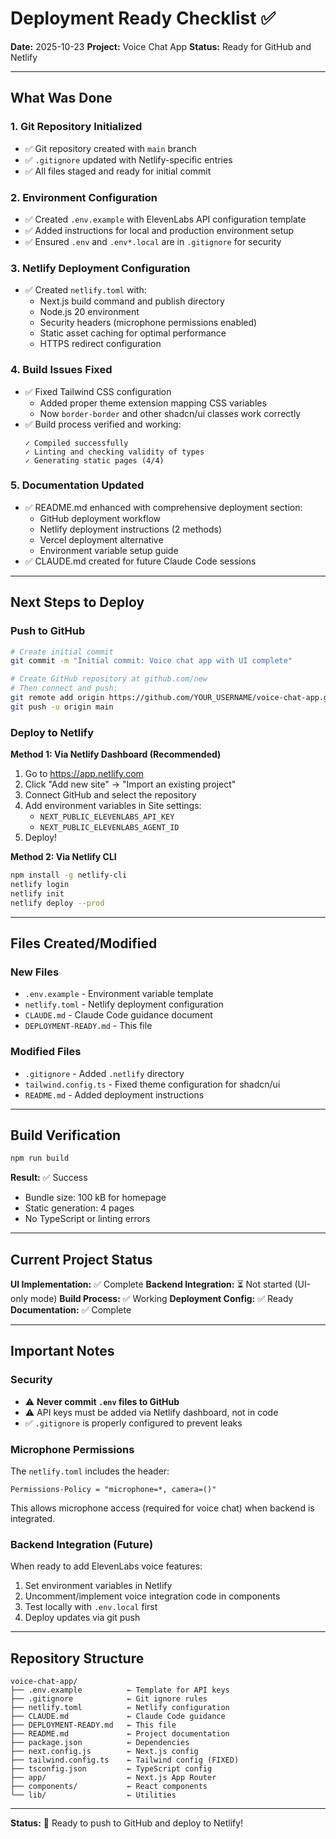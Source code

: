 # Deployment Ready Checklist ✅

**Date:** 2025-10-23
**Project:** Voice Chat App
**Status:** Ready for GitHub and Netlify

---

## What Was Done

### 1. Git Repository Initialized
- ✅ Git repository created with `main` branch
- ✅ `.gitignore` updated with Netlify-specific entries
- ✅ All files staged and ready for initial commit

### 2. Environment Configuration
- ✅ Created `.env.example` with ElevenLabs API configuration template
- ✅ Added instructions for local and production environment setup
- ✅ Ensured `.env` and `.env*.local` are in `.gitignore` for security

### 3. Netlify Deployment Configuration
- ✅ Created `netlify.toml` with:
  - Next.js build command and publish directory
  - Node.js 20 environment
  - Security headers (microphone permissions enabled)
  - Static asset caching for optimal performance
  - HTTPS redirect configuration

### 4. Build Issues Fixed
- ✅ Fixed Tailwind CSS configuration
  - Added proper theme extension mapping CSS variables
  - Now `border-border` and other shadcn/ui classes work correctly
- ✅ Build process verified and working:
  ```
  ✓ Compiled successfully
  ✓ Linting and checking validity of types
  ✓ Generating static pages (4/4)
  ```

### 5. Documentation Updated
- ✅ README.md enhanced with comprehensive deployment section:
  - GitHub deployment workflow
  - Netlify deployment instructions (2 methods)
  - Vercel deployment alternative
  - Environment variable setup guide
- ✅ CLAUDE.md created for future Claude Code sessions

---

## Next Steps to Deploy

### Push to GitHub

```bash
# Create initial commit
git commit -m "Initial commit: Voice chat app with UI complete"

# Create GitHub repository at github.com/new
# Then connect and push:
git remote add origin https://github.com/YOUR_USERNAME/voice-chat-app.git
git push -u origin main
```

### Deploy to Netlify

**Method 1: Via Netlify Dashboard (Recommended)**
1. Go to https://app.netlify.com
2. Click "Add new site" → "Import an existing project"
3. Connect GitHub and select the repository
4. Add environment variables in Site settings:
   - `NEXT_PUBLIC_ELEVENLABS_API_KEY`
   - `NEXT_PUBLIC_ELEVENLABS_AGENT_ID`
5. Deploy!

**Method 2: Via Netlify CLI**
```bash
npm install -g netlify-cli
netlify login
netlify init
netlify deploy --prod
```

---

## Files Created/Modified

### New Files
- `.env.example` - Environment variable template
- `netlify.toml` - Netlify deployment configuration
- `CLAUDE.md` - Claude Code guidance document
- `DEPLOYMENT-READY.md` - This file

### Modified Files
- `.gitignore` - Added `.netlify` directory
- `tailwind.config.ts` - Fixed theme configuration for shadcn/ui
- `README.md` - Added deployment instructions

---

## Build Verification

```bash
npm run build
```

**Result:** ✅ Success
- Bundle size: 100 kB for homepage
- Static generation: 4 pages
- No TypeScript or linting errors

---

## Current Project Status

**UI Implementation:** ✅ Complete
**Backend Integration:** ⏳ Not started (UI-only mode)
**Build Process:** ✅ Working
**Deployment Config:** ✅ Ready
**Documentation:** ✅ Complete

---

## Important Notes

### Security
- ⚠️ **Never commit `.env` files to GitHub**
- ⚠️ API keys must be added via Netlify dashboard, not in code
- ✅ `.gitignore` is properly configured to prevent leaks

### Microphone Permissions
The `netlify.toml` includes the header:
```
Permissions-Policy = "microphone=*, camera=()"
```
This allows microphone access (required for voice chat) when backend is integrated.

### Backend Integration (Future)
When ready to add ElevenLabs voice features:
1. Set environment variables in Netlify
2. Uncomment/implement voice integration code in components
3. Test locally with `.env.local` first
4. Deploy updates via git push

---

## Repository Structure

```
voice-chat-app/
├── .env.example          ← Template for API keys
├── .gitignore            ← Git ignore rules
├── netlify.toml          ← Netlify configuration
├── CLAUDE.md             ← Claude Code guidance
├── DEPLOYMENT-READY.md   ← This file
├── README.md             ← Project documentation
├── package.json          ← Dependencies
├── next.config.js        ← Next.js config
├── tailwind.config.ts    ← Tailwind config (FIXED)
├── tsconfig.json         ← TypeScript config
├── app/                  ← Next.js App Router
├── components/           ← React components
└── lib/                  ← Utilities
```

---

**Status:** 🚀 Ready to push to GitHub and deploy to Netlify!
